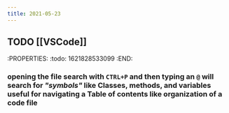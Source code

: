 ```yaml
---
title: 2021-05-23
---
```


## TODO [[VSCode]]
:PROPERTIES:
:todo: 1621828533099
:END:
### opening the file search with `CTRL+P` and then typing an `@` will search for _"symbols"_ like Classes, methods, and variables useful for navigating a Table of contents like organization of a code file
###
